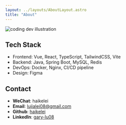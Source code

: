 ```yaml
---
layout: ../layouts/AboutLayout.astro
title: "About"
---
```


<div>
  <img src="/assets/dev.svg" class="sm:w-1/2 mx-auto" alt="coding dev illustration">
</div>

## Tech Stack

* Frontend: Vue, React, TypeScript, TailwindCSS, Vite
* Backend: Java, Spring Boot, MySQL, Redis
* DevOps: Docker, Nginx, CI/CD pipeline
* Design: Figma

## Contact

- **WeChat**: haikelei
- **Email**: lujialei08@gmail.com
- **Github**: [haikelei](https://github.com/haikelei)
- **LinkedIn**: [gary-lu08](https://www.linkedin.com/in/gary-lu08/)
